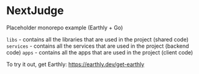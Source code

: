 # NextJudge

Placeholder monorepo example (Earthly + Go)

`libs` - contains all the libraries that are used in the project (shared code)
`services` - contains all the services that are used in the project (backend code)
`apps` - contains all the apps that are used in the project (client code)

To try it out, get Earthly: https://earthly.dev/get-earthly

